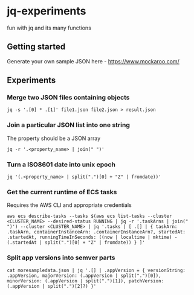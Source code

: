 # jq-experiments

fun with jq and its many functions

## Getting started

Generate your own sample JSON here - https://www.mockaroo.com/

## Experiments

### Merge two JSON files containing objects

```
jq -s '.[0] * .[1]' file1.json file2.json > result.json
```

### Join a particular JSON list into one string

The property should be a JSON array

```
jq -r '.<property_name> | join(" ")'
```

### Turn a ISO8601 date into unix epoch

```
jq '(.<property_name> | split(".")[0] + "Z" | fromdate))'
```

### Get the current runtime of ECS tasks

Requires the AWS CLI and appropriate credentials

```
aws ecs describe-tasks --tasks $(aws ecs list-tasks --cluster <CLUSTER_NAME> --desired-status RUNNING | jq -r '.taskArns | join(" ")') --cluster <CLUSTER_NAME> | jq '.tasks | [ .[] | { taskArn: .taskArn, containerInstanceArn: .containerInstanceArn?, startedAt: .startedAt, runningTimeInSeconds: ((now | localtime | mktime) - (.startedAt | split(".")[0] + "Z" | fromdate)) } ]'
```

### Split app versions into semver parts

```
cat moresampledata.json | jq '.[] | .appVersion = { versionString: .appVersion, majorVersion: (.appVersion | split(".")[0]), minorVersion: (.appVersion | split(".")[1]), patchVersion: (.appVersion | split(".")[2]?) }'
```